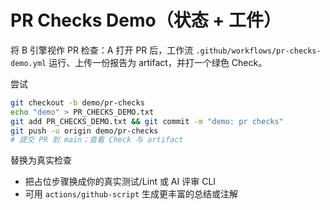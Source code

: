 PR Checks Demo（状态 + 工件）
=============================

将 B 引擎视作 PR 检查：A 打开 PR 后，工作流 `.github/workflows/pr-checks-demo.yml` 运行、上传一份报告为 artifact，并打一个绿色 Check。

尝试
```bash
git checkout -b demo/pr-checks
echo "demo" > PR_CHECKS_DEMO.txt
git add PR_CHECKS_DEMO.txt && git commit -m "demo: pr checks"
git push -u origin demo/pr-checks
# 提交 PR 到 main；查看 Check 与 artifact
```

替换为真实检查
- 把占位步骤换成你的真实测试/Lint 或 AI 评审 CLI
- 可用 `actions/github-script` 生成更丰富的总结或注解

